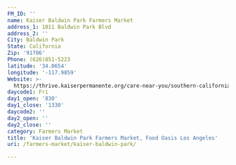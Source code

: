 ```yaml
---
FM_ID: ''
name: Kaiser Baldwin Park Farmers Market
address_1: 1011 Baldwin Park Blvd
address_2: ''
City: Baldwin Park
State: California
Zip: '91706'
Phone: (626)851-5223
latitude: '34.0654'
longitude: '-117.9859'
Website: >-
  https://thrive.kaiserpermanente.org/care-near-you/southern-california/baldwin-park/shc_calendar_event/farmers-market-6/
daycode1: Fri
day1_open: '830'
day1_close: '1330'
daycode2: ''
day2_open: ''
day2_close: ''
category: Farmers Market
title: 'Kaiser Baldwin Park Farmers Market, Food Oasis Los Angeles'
uri: /farmers-market/kaiser-baldwin-park/

---
```

